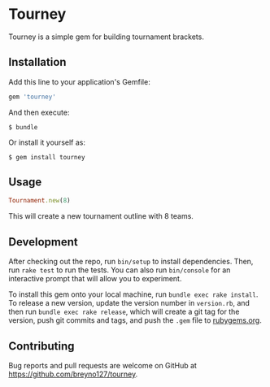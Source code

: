 # Tourney

Tourney is a simple gem for building tournament brackets.

## Installation

Add this line to your application's Gemfile:

```ruby
gem 'tourney'
```

And then execute:

    $ bundle

Or install it yourself as:

    $ gem install tourney

## Usage

```ruby
Tournament.new(8)
```

This will create a new tournament outline with 8 teams.

## Development

After checking out the repo, run `bin/setup` to install dependencies. Then, run `rake test` to run the tests. You can also run `bin/console` for an interactive prompt that will allow you to experiment.

To install this gem onto your local machine, run `bundle exec rake install`. To release a new version, update the version number in `version.rb`, and then run `bundle exec rake release`, which will create a git tag for the version, push git commits and tags, and push the `.gem` file to [rubygems.org](https://rubygems.org).

## Contributing

Bug reports and pull requests are welcome on GitHub at https://github.com/breyno127/tourney.
